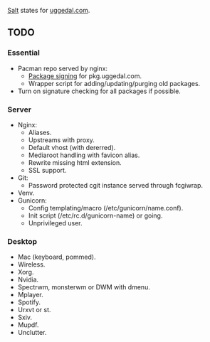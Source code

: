 [Salt][s] states for [uggedal.com][u].

TODO
----

### Essential

* Pacman repo served by nginx:
  - [Package signing](http://jasonwryan.com/blog/2012/03/23/key/)
    for pkg.uggedal.com.
  - Wrapper script for adding/updating/purging old packages.
* Turn on signature checking for all packages if possible.


### Server

* Nginx:
  - Aliases.
  - Upstreams with proxy.
  - Default vhost (with dererred).
  - Mediaroot handling with favicon alias.
  - Rewrite missing html extension.
  - SSL support.
* Git:
  - Password protected cgit instance served through fcgiwrap.
* Venv.
* Gunicorn:
  - Config templating/macro (/etc/gunicorn/name.conf).
  - Init script (/etc/rc.d/gunicorn-name) or going.
  - Unprivileged user.


### Desktop

* Mac (keyboard, pommed).
* Wireless.
* Xorg.
* Nvidia.
* Spectrwm, monsterwm or DWM with dmenu.
* Mplayer.
* Spotify.
* Urxvt or st.
* Sxiv.
* Mupdf.
* Unclutter.


[s]: http://saltstack.org
[u]: http://uggedal.com
